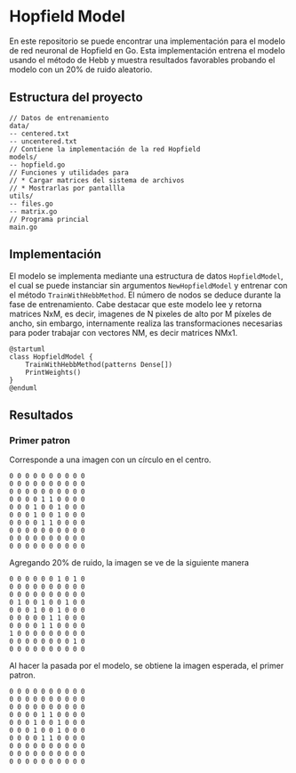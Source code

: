 # Hopfield Model

En este repositorio se puede encontrar una implementación para el modelo 
de red neuronal de Hopfield en Go. Esta implementación entrena el modelo
usando el método de Hebb y muestra resultados favorables probando
el modelo con un 20% de ruido aleatorio.

## Estructura del proyecto

```
// Datos de entrenamiento
data/
-- centered.txt
-- uncentered.txt
// Contiene la implementación de la red Hopfield
models/
-- hopfield.go
// Funciones y utilidades para
// * Cargar matrices del sistema de archivos
// * Mostrarlas por pantallla
utils/
-- files.go
-- matrix.go
// Programa princial
main.go
```

## Implementación

El modelo se implementa mediante una estructura de datos `HopfieldModel`,
el cual se puede instanciar sin argumentos `NewHopfieldModel` y entrenar con el método `TrainWithHebbMethod`.
El número de nodos se deduce durante la fase de entrenamiento.
Cabe destacar que este modelo lee y retorna matrices NxM, es decir, imagenes
de N pixeles de alto por M píxeles de ancho, sin embargo, internamente realiza
las transformaciones necesarias para poder trabajar con vectores NM, es decir
matrices NMx1.

```plantuml
@startuml
class HopfieldModel {
    TrainWithHebbMethod(patterns Dense[])
    PrintWeights()
}
@enduml
```

## Resultados

### Primer patron

Corresponde a una imagen con un círculo en el centro.

```
0 0 0 0 0 0 0 0 0 0 
0 0 0 0 0 0 0 0 0 0 
0 0 0 0 0 0 0 0 0 0 
0 0 0 0 1 1 0 0 0 0 
0 0 0 1 0 0 1 0 0 0 
0 0 0 1 0 0 1 0 0 0 
0 0 0 0 1 1 0 0 0 0 
0 0 0 0 0 0 0 0 0 0 
0 0 0 0 0 0 0 0 0 0 
0 0 0 0 0 0 0 0 0 0
```

Agregando 20% de ruido, la imagen se ve de la siguiente manera

```
0 0 0 0 0 0 1 0 1 0
0 0 0 0 0 0 0 0 0 0
0 0 0 0 0 0 0 0 0 0
0 1 0 0 1 0 0 1 0 0
0 0 0 1 0 0 1 0 0 0
0 0 0 0 0 1 1 0 0 0
0 0 0 0 1 1 0 0 0 0
1 0 0 0 0 0 0 0 0 0
0 0 0 0 0 0 0 0 1 0
0 0 0 0 0 0 0 0 0 0
```

Al hacer la pasada por el modelo, se obtiene la imagen esperada, el primer patron.

```
0 0 0 0 0 0 0 0 0 0
0 0 0 0 0 0 0 0 0 0
0 0 0 0 0 0 0 0 0 0
0 0 0 0 1 1 0 0 0 0
0 0 0 1 0 0 1 0 0 0
0 0 0 1 0 0 1 0 0 0
0 0 0 0 1 1 0 0 0 0
0 0 0 0 0 0 0 0 0 0
0 0 0 0 0 0 0 0 0 0
0 0 0 0 0 0 0 0 0 0
```
